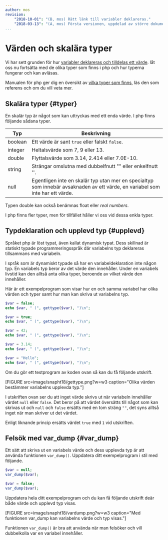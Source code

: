 ```yaml
---
author: mos
revision:
    "2018-10-01": "(B, mos) Rätt länk till variabler deklareras."
    "2018-03-13": "(A, mos) Första versionen, uppdelad av större dokument."
...
```

Värden och skalära typer
=======================

Vi har sett grunden för hur [variabler deklareras och tilldelas ett värde](guide/kom-igang-med-programmering-i-php/variabler). låt oss nu fortsätta med de olika typer som finns i php och hur typerna fungerar och kan avläsas. 

Manualen för php ger dig en översikt av [vilka typer som finns](http://php.net/manual/en/language.types.intro.php), läs den som referens och om du vill veta mer.



Skalära typer {#typer}
-----------------------

En skalär typ är något som kan uttryckas med ett enda värde. I php finns följande sådana typer.

| Typ   | Beskrivning |
|-------|-------------|
| boolean | Ett värde är sant `true` eller falskt `false`. |
| integer | Heltalsvärde som 7, 9 eller 13. |
| double  | Flyttalsvärde som 3.14, 2.414 eller 7.0E-10. |
| string  | Strängar omslutna med dubbelfnutt "" eller enkelfnutt ''. |
| null    | Egentligen inte en skalär typ utan mer en specialtyp som innebär avsaknaden av ett värde, en variabel som inte har ett värde. |

Typen double kan också benämnas float eller _real numbers_.

I php finns fler typer, men för tillfället håller vi oss vid dessa enkla typer.



Typdeklaration och upplevd typ {#upplevd}
-----------------------

Språket php är löst typat, även kallat dynamisk typat. Dess skillnad är statiskt typade programmeringsspråk där variabelns typ deklareras tillsammans med variabeln.

I språk som är dynamiskt typade så har en variabeldeklaration inte någon typ. En variabels typ beror av det värde den innehåller. Under en variabels livstid kan den alltså anta olika typer, beroende av vilket värde den innehåller.

Här är ett exempelprogram som visar hur en och samma variabel har olika värden och typer samt hur man kan skriva ut variabelns typ.

```php
$var = false;
echo $var, " (", gettype($var), ")\n";

$var = true;
echo $var, " (", gettype($var), ")\n";

$var = 42;
echo $var, " (", gettype($var), ")\n";

$var = 3.14;
echo $var, " (", gettype($var), ")\n";

$var = "Hello";
echo $var, " (", gettype($var), ")\n";
```

Om du gör ett testprogram av koden ovan så kan du få följande utskrift.

[FIGURE src=image/snapht18/gettype.png?w=w3 caption="Olika värden bestämmer variabelns upplevda typ."]

I utskriften ovan ser du att inget värde skrivs ut när variabeln innehåller värdet `null` eller `false`. Det beror på att värdet översätts till något som kan skrivas ut och `null` och `false` ersätts med en tom sträng `""`, det syns alltså inget när man skriver ut det värdet.

Enligt liknande princip ersätts värdet `true` med `1` vid utskriften.




Felsök med var_dump {#var_dump}
-----------------------

Ett sätt att skriva ut en variabels värde och dess upplevda typ är att använda funktionen `var_dump()`. Uppdatera ditt exempelprogram i stil med följande.

```php
$var = null;
var_dump($var);

$var = false;
var_dump($var);
```

Uppdatera hela ditt exempelprogram och du kan få följande utskrift deär både värde och upplevd typ visas.

[FIGURE src=image/snapht18/vardump.png?w=w3 caption="Med funktionen var_dump kan variabelns värde och typ visas."]

Funktionen `var_dump()` är bra att använda när man felsöker och vill dubbelkolla var en variabel innehåller.
